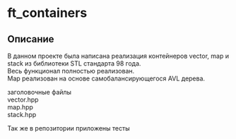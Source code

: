 # ft_containers

## Описание

В данном проекте была написана реализация контейнеров vector, map и stack из библиотеки STL стандарта 98 года.<br>
Весь функционал полностью реализован.<br>
Map реализован на основе самобалансирующегося AVL дерева.<br>

заголовочные файлы<br>
vector.hpp<br>
map.hpp<br>
stack.hpp<br>

Так же в репозитории приложены тесты<br>